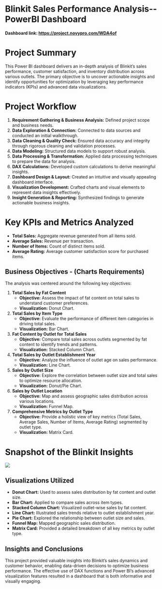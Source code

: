 ﻿# Blinkit Sales Performance Analysis--PowerBI Dashboard
#### Dashboard link: https://project.novypro.com/WDA4of

 
# Project Summary
This Power BI dashboard delivers an in-depth analysis of Blinkit’s sales performance, customer satisfaction, and inventory distribution across various outlets. The primary objective is to uncover actionable insights and identify opportunities for optimization by leveraging key performance indicators (KPIs) and advanced data visualizations.

# Project Workflow
1. **Requirement Gathering & Business Analysis:** Defined project scope and business needs.
2. **Data Exploration & Connection:** Connected to data sources and conducted an initial walkthrough.
3. **Data Cleaning & Quality Check:** Ensured data accuracy and integrity through rigorous cleaning and validation processes.
4. **Data Modeling:** Structured data models to support robust analysis.
5. **Data Processing & Transformation:** Applied data processing techniques to prepare the data for analysis.
6. **DAX Calculations:** Developed custom calculations to derive meaningful insights.
7. **Dashboard Design & Layout:** Created an intuitive and visually appealing dashboard interface.
8. **Visualization Development:** Crafted charts and visual elements to represent data insights effectively.
9. **Insight Generation & Reporting:** Synthesized findings to generate actionable business insights.


# Key KPIs and Metrics Analyzed  
- **Total Sales:** Aggregate revenue generated from all items sold.
- **Average Sales:** Revenue per transaction.
- **Number of Items:** Count of distinct items sold.
- **Average Rating:** Average customer satisfaction score for purchased items.
 
## Business Objectives - (Charts Requirements)
The analysis was centered around the following key objectives:
1. **Total Sales by Fat Content**
   - **Objective:** Assess the impact of fat content on total sales to understand customer preferences.
   - **Visualization:** Donut Chart.
2. **Total Sales by Item Type**
   - **Objective:** Evaluate the performance of different item categories in driving total sales.
   - **Visualization:** Bar Chart.
3. **Fat Content by Outlet for Total Sales**
   - **Objective:** Compare total sales across outlets segmented by fat content to identify trends and patterns.
   - **Visualization:** Stacked Column Chart.
4. **Total Sales by Outlet Establishment Year**
   - **Objective:** Analyze the influence of outlet age on sales performance.
   - **Visualization:** Line Chart.
5. **Sales by Outlet Size**
   - **Objective:** Explore the correlation between outlet size and total sales to optimize resource allocation.
   - **Visualization:** Donut/Pie Chart.
6. **Sales by Outlet Location**
   - **Objective:** Map and assess geographic sales distribution across various locations.
   - **Visualization:** Funnel Map.
7. **Comprehensive Metrics by Outlet Type**
   - **Objective:** Provide a holistic view of key metrics (Total Sales, Average Sales, Number of Items, Average Rating) segmented by outlet type.
   - **Visualization:** Matrix Card.

# Snapshot of the Blinkit Insights
![](https://github.com/Abdullah-Yahia/BlinkitSales-Performance-Analysis-Power-BI-Dashboard/blob/main/Blinkit%20Dashboard.png)

## Visualizations Utilized
- **Donut Chart:** Used to assess sales distribution by fat content and outlet size.
- **Bar Chart:** Applied to compare sales across item types.
- **Stacked Column Chart:** Visualized outlet-wise sales by fat content.
- **Line Chart:** Illustrated sales trends relative to outlet establishment year.
- **Pie Chart:** Explored the relationship between outlet size and sales.
- **Funnel Map:** Mapped geographic sales distribution.
- **Matrix Card:** Provided a detailed breakdown of all key metrics by outlet type.
## Insights and Conclusions
This project provided valuable insights into Blinkit’s sales dynamics and customer behavior, enabling data-driven decisions to optimize business performance. The effective use of DAX functions and Power BI’s advanced visualization features resulted in a dashboard that is both informative and visually engaging.
  
